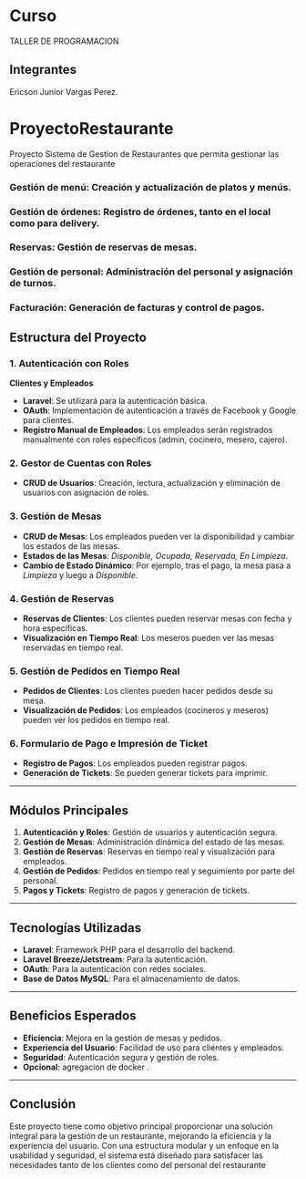 # Curso
TALLER DE PROGRAMACION

## Integrantes
Ericson Junior Vargas Perez.

# ProyectoRestaurante
Proyecto Sistema de Gestion de Restaurantes que permita gestionar las operaciones del restaurante

###	Gestión de menú: Creación y actualización de platos y menús.
###	Gestión de órdenes: Registro de órdenes, tanto en el local como para delivery.
###	Reservas: Gestión de reservas de mesas.
###	Gestión de personal: Administración del personal y asignación de turnos.
###	Facturación: Generación de facturas y control de pagos.


## Estructura del Proyecto

### 1. Autenticación con Roles
**Clientes y Empleados**  
- **Laravel**: Se utilizará para la autenticación básica.  
- **OAuth**: Implementación de autenticación a través de Facebook y Google para clientes.  
- **Registro Manual de Empleados**: Los empleados serán registrados manualmente con roles específicos (admin, cocinero, mesero, cajero).

### 2. Gestor de Cuentas con Roles
- **CRUD de Usuarios**: Creación, lectura, actualización y eliminación de usuarios con asignación de roles.

### 3. Gestión de Mesas
- **CRUD de Mesas**: Los empleados pueden ver la disponibilidad y cambiar los estados de las mesas.
- **Estados de las Mesas**: *Disponible, Ocupada, Reservada, En Limpieza*.
- **Cambio de Estado Dinámico**: Por ejemplo, tras el pago, la mesa pasa a *Limpieza* y luego a *Disponible*.

### 4. Gestión de Reservas
- **Reservas de Clientes**: Los clientes pueden reservar mesas con fecha y hora específicas.
- **Visualización en Tiempo Real**: Los meseros pueden ver las mesas reservadas en tiempo real.

### 5. Gestión de Pedidos en Tiempo Real
- **Pedidos de Clientes**: Los clientes pueden hacer pedidos desde su mesa.
- **Visualización de Pedidos**: Los empleados (cocineros y meseros) pueden ver los pedidos en tiempo real.

### 6. Formulario de Pago e Impresión de Ticket
- **Registro de Pagos**: Los empleados pueden registrar pagos.
- **Generación de Tickets**: Se pueden generar tickets para imprimir.

---

## Módulos Principales
1. **Autenticación y Roles**: Gestión de usuarios y autenticación segura.  
2. **Gestión de Mesas**: Administración dinámica del estado de las mesas.  
3. **Gestión de Reservas**: Reservas en tiempo real y visualización para empleados.  
4. **Gestión de Pedidos**: Pedidos en tiempo real y seguimiento por parte del personal.  
5. **Pagos y Tickets**: Registro de pagos y generación de tickets.

---

## Tecnologías Utilizadas
- **Laravel**: Framework PHP para el desarrollo del backend.
- **Laravel Breeze/Jetstream**: Para la autenticación.
- **OAuth**: Para la autenticación con redes sociales.
- **Base de Datos MySQL**: Para el almacenamiento de datos.

---

## Beneficios Esperados
- **Eficiencia**: Mejora en la gestión de mesas y pedidos.  
- **Experiencia del Usuario**: Facilidad de uso para clientes y empleados.  
- **Seguridad**: Autenticación segura y gestión de roles.
- **Opcional**: agregacion de docker .

---

## Conclusión
Este proyecto tiene como objetivo principal proporcionar una solución integral para la gestión de un restaurante, mejorando la eficiencia y la experiencia del usuario. Con una estructura modular y un enfoque en la usabilidad y seguridad, el sistema está diseñado para satisfacer las necesidades tanto de los clientes como del personal del restaurante


